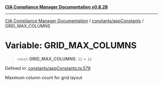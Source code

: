 [**CIA Compliance Manager Documentation v0.8.28**](../../../README.md)

***

[CIA Compliance Manager Documentation](../../../modules.md) / [constants/appConstants](../README.md) / GRID\_MAX\_COLUMNS

# Variable: GRID\_MAX\_COLUMNS

> `const` **GRID\_MAX\_COLUMNS**: `12` = `12`

Defined in: [constants/appConstants.ts:579](https://github.com/Hack23/cia-compliance-manager/blob/7619f76b35999bc4eb3f6ff6c1e77c13be78f250/src/constants/appConstants.ts#L579)

Maximum column count for grid layout
